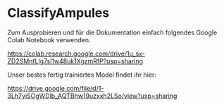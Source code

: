 # ClassifyAmpules

Zum Ausprobieren und für die Dokumentation einfach folgendes Google Colab Notebook verwenden.

https://colab.research.google.com/drive/1u_sx-ZD2SMnfLlg7sl1w48uk1XgzmRfP?usp=sharing


Unser bestes fertig trainiertes Model findet ihr hier:

https://drive.google.com/file/d/1-3Lh7yiSOgWDlb_AQTBhw19uzxxh2LSo/view?usp=sharing

